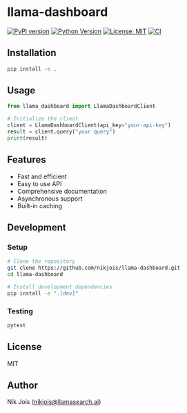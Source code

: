 # llama-dashboard

[![PyPI version](https://badge.fury.io/py/llama-dashboard.svg)](https://badge.fury.io/py/llama-dashboard)
[![Python Version](https://img.shields.io/pypi/pyversions/llama-dashboard.svg)](https://pypi.org/project/llama-dashboard/)
[![License: MIT](https://img.shields.io/badge/License-MIT-yellow.svg)](https://opensource.org/licenses/MIT)
[![CI](https://github.com/yourusername/llama-dashboard-pkg/actions/workflows/ci.yml/badge.svg)](https://github.com/yourusername/llama-dashboard-pkg/actions/workflows/ci.yml)

## Installation

```bash
pip install -e .
```

## Usage

```python
from llama_dashboard import LlamaDashboardClient

# Initialize the client
client = LlamaDashboardClient(api_key="your-api-key")
result = client.query("your query")
print(result)
```

## Features

- Fast and efficient
- Easy to use API
- Comprehensive documentation
- Asynchronous support
- Built-in caching

## Development

### Setup

```bash
# Clone the repository
git clone https://github.com/nikjois/llama-dashboard.git
cd llama-dashboard

# Install development dependencies
pip install -e ".[dev]"
```

### Testing

```bash
pytest
```

## License

MIT

## Author

Nik Jois (nikjois@llamasearch.ai)
